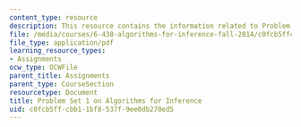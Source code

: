 ```yaml
---
content_type: resource
description: This resource contains the information related to Problem Set 1.
file: /media/courses/6-438-algorithms-for-inference-fall-2014/c0fcb5ffcbb11bf8537f9ee0db270ed5_MIT6_438F14_ps1.pdf
file_type: application/pdf
learning_resource_types:
- Assignments
ocw_type: OCWFile
parent_title: Assignments
parent_type: CourseSection
resourcetype: Document
title: Problem Set 1 on Algorithms for Inference
uid: c0fcb5ff-cbb1-1bf8-537f-9ee0db270ed5
---
```

